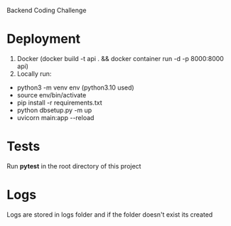 Backend Coding Challenge

# Deployment
1. Docker (docker build -t api . && docker container run -d -p 8000:8000 api)
2. Locally run:
  - python3 -m venv env (python3.10 used)
  - source env/bin/activate
  - pip install -r requirements.txt
  - python dbsetup.py -m up
  - uvicorn main:app --reload
# Tests
Run __pytest__ in the root directory of this project
# Logs
Logs are stored in logs folder and if the folder doesn't exist its created
